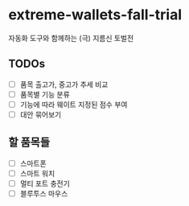 # extreme-wallets-fall-trial

자동화 도구와 함께하는 (극) 지름신 토벌전

## TODOs

- [ ] 품목 출고가, 중고가 추세 비교
- [ ] 품목별 기능 분류
- [ ] 기능에 따라 웨이트 지정된 점수 부여
- [ ] 대안 묶어보기

## 할 품목들

- [ ] 스마트폰
- [ ] 스마트 워치
- [ ] 멀티 포트 충전기
- [ ] 블루투스 마우스
